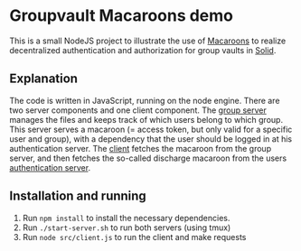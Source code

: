 # Groupvault Macaroons demo
This is a small NodeJS project to illustrate the use of [Macaroons](https://research.google/pubs/pub41892/) to realize decentralized authentication and authorization for group vaults in [Solid](https://solidproject.org/).

## Explanation
The code is written in JavaScript, running on the node engine. There are two server components and one client component. The [group server](src/groupserver.js) manages the files and keeps track of which users belong to which group. This server serves a macaroon (= access token, but only valid for a specific user and group), with a dependency that the user should be logged in at his authentication server. The [client](client.js) fetches the macaroon from the group server, and then fetches the so-called discharge macaroon from the users [authentication server](src/server.js).

## Installation and running
1. Run `npm install` to install the necessary dependencies. 
2. Run `./start-server.sh` to run both servers (using tmux)
3. Run `node src/client.js` to run the client and make requests